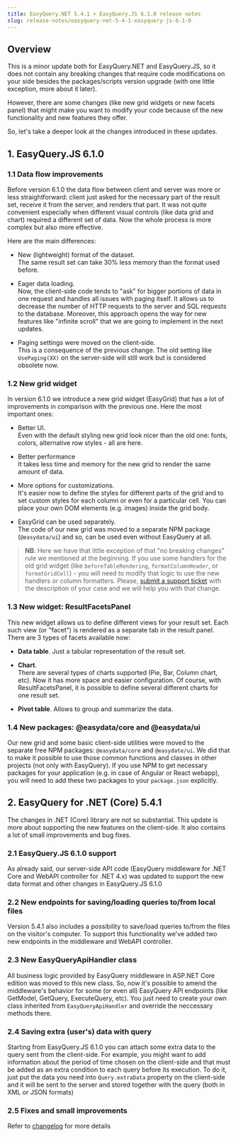 ```yaml
---
title: EasyQuery.NET 5.4.1 + EasyQuery.JS 6.1.0 release notes
slug: release-notes/easyquery-net-5-4-1-easyquery-js-6-1-0
---
```



## Overview

This is a minor update both for EasyQuery.NET and EasyQuery.JS, so it does not contain any breaking changes that require code modifications on your side besides the packages/scripts version upgrade (with one little exception, more about it later). 

However, there are some changes (like new grid widgets or new facets panel) that might make you want to modify your code because of the new functionality and new features they offer.

So, let's take a deeper look at the changes introduced in these updates. 

## 1. EasyQuery.JS 6.1.0

### 1.1 Data flow improvements

Before version 6.1.0 the data flow between client and server was more or less straightforward: client just asked for the necessary part of the result set, receive it from the server, and renders that part. It was not quite convenient especially when different visual controls (like data grid and chart) required a different set of data.  Now the whole process is more complex but also more effective. 

Here are the main differences:

 * New (lightweight) format of the dataset.     
 The same result set can take 30% less memory than the format used before. 

 * Eager data loading.     
 Now, the client-side code tends to "ask" for bigger portions of data in one request and handles all issues with paging itself. It allows us to decrease the number of HTTP requests to the server and SQL requests to the database. Moreover, this approach opens the way for new features like "infinite scroll" that we are going to implement in the next updates.

 * Paging settings were moved on the client-side.     
 This is a consequence of the previous change. The old setting like `UsePaging(XX)` on the server-side will still work but is considered obsolete now.

### 1.2 New grid widget

In version 6.1.0 we introduce a new grid widget (EasyGrid) that has a lot of improvements in comparison with the previous one. Here the most important ones:

 * Better UI.   
Even with the default styling new grid look nicer than the old one: fonts, colors, alternative row styles - all are here. 

 * Better performance    
It takes less time and memory for the new grid to render the same amount of data.

 * More options for customizations.    
 It's easier now to define the styles for different parts of the grid and to set custom styles for each column or even for a particular cell. You can place your own DOM elements (e.g. images) inside the grid body.


 * EasyGrid can be used separately.    
 The code of our new grid was moved to a separate NPM package (`@easydata/ui`) and so, can be used even without EasyQuery at all.
 
 
> __NB__: Here we have that little exception of that "no breaking changes" rule we mentioned at the beginning. If you use some handlers for the old grid widget (like `beforeTableRendering`, `formatColumnHeader`, or `formatGridCell`) - you will need to modify that logic to use the new handlers or column formatters. Please, [submit a support ticket](/https://korzh.com/support) with the description of your case and we will help you with that change.


### 1.3 New widget: ResultFacetsPanel

This new widget allows us to define different views for your result set. Each such view (or "facet") is rendered as a separate tab in the result panel. There are 3 types of facets available now:

 * __Data table__. Just a tabular representation of the result set.

 * __Chart__.     
 There are several types of charts supported (Pie, Bar, Column chart, etc). Now it has more space and easier configuration. 
 Of course, with ResultFacetsPanel, it is possible to define several different charts for one result set.

 * __Pivot table__.  Allows to group and summarize the data. 


### 1.4 New packages: @easydata/core and @easydata/ui

Our new grid and some basic client-side utilities were moved to the separate free NPM packages: `@easydata/core` and `@easydate/ui`. We did that to make it possible to use those common functions and classes in other projects (not only with EasyQuery). If you use NPM to get necessary packages for your application (e.g. in case of Angular or React webapp), you will need to add these two packages to your `package.json` explicitly. 



 ## 2. EasyQuery for .NET (Core) 5.4.1
 
 The changes in .NET (Core) library are not so substantial. This update is more about supporting the new features on the client-side. It also contains a lot of small improvements and bug fixes.

### 2.1 EasyQuery.JS 6.1.0 support

As already said, our server-side API code (EasyQuery middleware for .NET Core and WebAPI controller for .NET 4.x) was updated to support the new data format and other changes in EasyQuery.JS 6.1.0

### 2.2 New endpoints for saving/loading queries to/from local files

Version 5.4.1 also includes a possibility to save/load queries to/from the files on the visitor's computer. 
To support this functionality we've added two new endpoints in the middleware and WebAPI controller.

### 2.3 New EasyQueryApiHandler class

All business logic provided by EasyQuery middleware in ASP.NET Core edition was moved to this new class. So, now it's possible to amend the middleware's behavior for some (or even all) EasyQuery API endpoints (like GetModel, GetQuery, ExecuteQuery, etc). You just need to create your own class inherited from `EasyQueryApiHandler` and override the neccessary methods there.


### 2.4 Saving extra (user's) data with query

Starting from EasyQuery.JS 6.1.0 you can attach some extra data to the query sent from the client-side. For example, you might want to add information about the period of time chosen on the client-side and that must be added as an extra condition to each query before its execution. To do it, just put the data you need into `Query.extraData` property on the client-side and it will be sent to the server and stored together with the query (both in XML or JSON formats) 


### 2.5 Fixes and small improvements

Refer to [changelog](/https://korzh.com/easyquery/docs/changelog) for more details